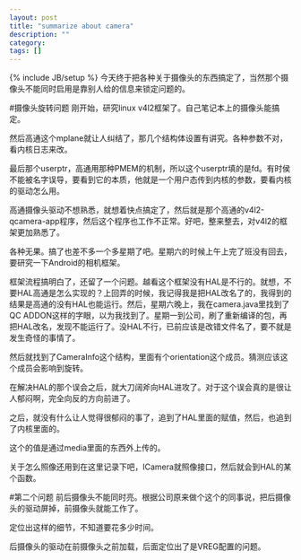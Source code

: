 ```yaml
---
layout: post
title: "summarize about camera"
description: ""
category: 
tags: []
---
```

{% include JB/setup %}
今天终于把各种关于摄像头的东西搞定了，当然那个摄像头不能同时启用是靠别人给的信息来锁定问题的。

#摄像头旋转问题
刚开始，研究linux v4l2框架了。自己笔记本上的摄像头能搞定。

然后高通这个mplane就让人纠结了，那几个结构体设置有讲究。各种参数不对，看内核日志来改。

最后那个userptr，高通用那种PMEM的机制，所以这个userptr填的是fd。有时侯不能被名字误导，要看到它的本质，他就是一个用户态传到内核的参数，要看内核的驱动怎么用。

高通摄像头驱动不想熟悉，就想着快点搞定了，然后就是那个高通的v4l2-qcamera-app程序，然后这个程序也工作不正常。好吧，整来整去，对v4l2的框架更加熟悉了。

各种无果。搞了也差不多一个多星期了吧。星期六的时候上午上完了班没有回去，要研究一下Android的相机框架。

框架流程搞明白了，还留了一个问题。越看这个框架没有HAL是不行的。就想，不要HAL高通是怎么实现的？上回弄的时候，我记得我是把HAL改名了的，我得到的结果是高通的没有HAL也能运行。然后，星期六晚上，我在camera.java里找到了QC ADDON这样的字眼，以为我找到了。星期一到公司，刷了重新编译的包，再把HAL改名，发现不能运行了。没HAL不行，已前应该是改错文件名了，要不就是发生奇怪的事情了。

然后就找到了CameraInfo这个结构，里面有个orientation这个成员。猜测应该这个成员会影响到旋转。

在解决HAL的那个误会之后，就大刀阔斧向HAL进攻了。对于这个误会真的是很让人郁闷啊，完全向反的方向前进了。

之后，就没有什么让人觉得很郁闷的事了，追到了HAL里面的赋值，然后，也追到了内核里面的。

这个的值是通过media里面的东西外上传的。

关于怎么照像还用到在这里记录下吧，ICamera就照像接口，然后就会到HAL的某个函数。

#第二个问题
前后摄像头不能同时亮。根据公司原来做个这个的同事说，把后摄像头的驱动屏掉，前摄像头就能工作了。

定位出这样的细节，不知道要花多少时间。

后摄像头的驱动在前摄像头之前加载，后面定位出了是VREG配置的问题。

